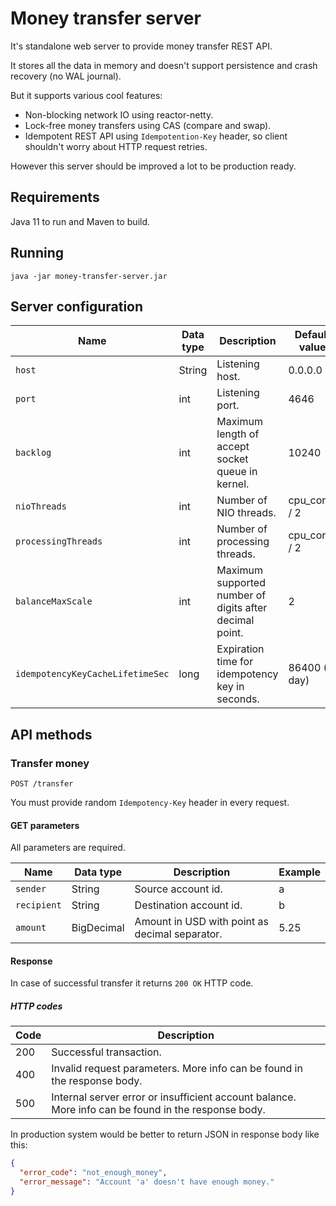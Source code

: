 # Money transfer server

It's standalone web server to provide money transfer REST API.

It stores all the data in memory and doesn't support persistence and crash recovery (no WAL journal).

But it supports various cool features:

- Non-blocking network IO using reactor-netty.
- Lock-free money transfers using CAS (compare and swap).
- Idempotent REST API using `Idempotention-Key` header, so client shouldn't worry about HTTP request retries.

However this server should be improved a lot to be production ready.

## Requirements

Java 11 to run and Maven to build.

## Running

`java -jar money-transfer-server.jar`

## Server configuration

| Name | Data type | Description | Default value |
| ---- | --------- | ----------- | ------------- |
| `host` | String | Listening host. | 0.0.0.0
| `port` | int | Listening port. | 4646
| `backlog` | int | Maximum length of accept socket queue in kernel. | 10240
| `nioThreads` | int | Number of NIO threads. | cpu_cores / 2
| `processingThreads` | int | Number of processing threads. | cpu_cores / 2
| `balanceMaxScale` | int | Maximum supported number of digits after decimal point. | 2
| `idempotencyKeyCacheLifetimeSec` | long | Expiration time for idempotency key in seconds. | 86400 (1 day)

## API methods
### Transfer money
`POST /transfer`

You must provide random `Idempotency-Key` header in every request.

#### GET parameters

All parameters are required.

| Name | Data type | Description | Example |
| ---- | --------- | ----------- | ------- |
| `sender` | String | Source account id. | a |
| `recipient` | String | Destination account id. | b |
| `amount` | BigDecimal | Amount in USD with point as decimal separator. | 5.25 |

#### Response

In case of successful transfer it returns `200 OK` HTTP code.

##### HTTP codes

| Code | Description |
| ---- | ----------- |
| 200 | Successful transaction. |
| 400 | Invalid request parameters. More info can be found in the response body. |
| 500 | Internal server error or insufficient account balance. More info can be found in the response body. |

In production system would be better to return JSON in response body like this:
```json
{
  "error_code": "not_enough_money",
  "error_message": "Account 'a' doesn't have enough money."
}
```

